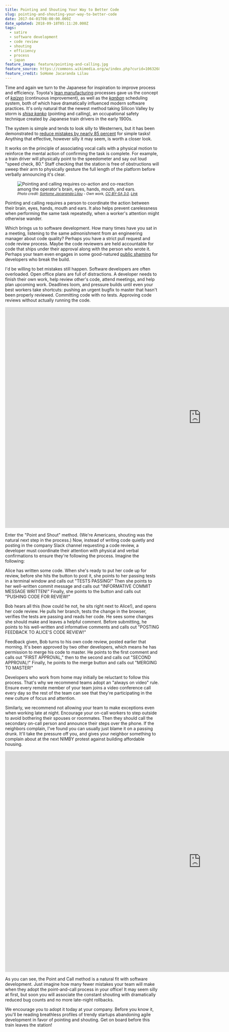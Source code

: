 ```yaml
---
title: Pointing and Shouting Your Way to Better Code
slug: pointing-and-shouting-your-way-to-better-code
date: 2017-04-01T08:00:00.000Z
date_updated: 2018-09-18T05:11:20.000Z
tags:
  - satire
  - software development
  - code review
  - shouting
  - efficiency
  - process
  - japan
feature_image: feature/pointing-and-calling.jpg
feature_source: https://commons.wikimedia.org/w/index.php?curid=10632684
feature_credit: SoHome Jacaranda Lilau
---
```


Time and again we turn to the Japanese for inspiration to improve process and efficiency. Toyota's [lean manufacturing](https://en.wikipedia.org/wiki/Lean_manufacturing) processes gave us the concept of [_kaizen_](https://en.wikipedia.org/wiki/Kaizen) (continuous improvement), as well as the [_kanban_](https://en.wikipedia.org/wiki/Kanban) scheduling system, both of which have dramatically influenced modern software practices. It's only natural that the newest method taking Silicon Valley by storm is [_shisa kanko_](https://en.wikipedia.org/wiki/Pointing_and_calling) (pointing and calling), an occupational safety technique created by Japanese train drivers in the early 1900s.

The system is simple and tends to look silly to Westerners, but it has been demonstrated to [reduce mistakes by nearly 85 percent](http://www.atlasobscura.com/articles/pointing-and-calling-japan-trains) for simple tasks! Anything that effective, however silly it may seem, is worth a closer look.

It works on the principle of associating vocal calls with a physical motion to reinforce the mental action of confirming the task is complete. For example, a train driver will physically point to the speedometer and say out loud "speed check, 80." Staff checking that the station is free of obstructions will sweep their arm to physically gesture the full length of the platform before verbally announcing it's clear.

<figure>
<img src=feature/pointing-and-calling.jpg" alt="Pointing and calling requires co-action and co-reaction among the operator's brain, eyes, hands, mouth, and ears.">
<figcaption><i><small>Photo credit: <a href="//commons.wikimedia.org/wiki/User:SoHome" title="User:SoHome">SoHome Jacaranda Lilau</a> - <span class="int-own-work" lang="en">Own work</span>, <a href="http://creativecommons.org/licenses/by-sa/3.0" title="Creative Commons Attribution-Share Alike 3.0">CC BY-SA 3.0</a>, <a href="https://commons.wikimedia.org/w/index.php?curid=10632684">Link</a></small></i></figcaption>
</figure>

Pointing and calling requires a person to coordinate the action between their brain, eyes, hands, mouth and ears. It also helps prevent carelessness when performing the same task repeatedly, when a worker's attention might otherwise wander.

Which brings us to software development. How many times have you sat in a meeting, listening to the same admonishment from an engineering manager about code quality? Perhaps you have a strict pull request and code review process. Maybe the code reviewers are held accountable for code that ships under their approval along with the person who wrote it. Perhaps your team even engages in some good-natured [public shaming](http://codingwithempathy.com/2017/01/10/rituals-of-shaming-in-the-software-industry/) for developers who break the build.

I'd be willing to bet mistakes still happen. Software developers are often overloaded. Open office plans are full of distractions. A developer needs to finish their own work, help review other's code, attend meetings, and help plan upcoming work. Deadlines loom, and pressure builds until even your best workers take shortcuts: pushing an urgent bugfix to master that hasn't been properly reviewed. Committing code with no tests. Approving code reviews without actually running the code.

<iframe width="1280" height="720" src="https://www.youtube.com/embed/9LmdUz3rOQU" frameborder="0" allowfullscreen></iframe>

Enter the "Point and Shout" method. (We're Americans, shouting was the natural next step in the process.) Now, instead of writing code quietly and posting in the company Slack channel requesting a code review, a developer must coordinate their attention with physical and verbal confirmations to ensure they're following the process. Imagine the following:

Alice has written some code. When she's ready to put her code up for review, before she hits the button to post it, she points to her passing tests in a terminal window and calls out "TESTS PASSING!" Then she points to her well-written commit message and calls out "INFORMATIVE COMMIT MESSAGE WRITTEN!" Finally, she points to the button and calls out "PUSHING CODE FOR REVIEW!"

Bob hears all this (how could he not, he sits right next to Alice!), and opens her code review. He pulls her branch, tests the change in the browser, verifies the tests are passing and reads her code. He sees some changes she should make and leaves a helpful comment. Before submitting, he points to his well-written and informative comments and calls out "POSTING FEEDBACK TO ALICE'S CODE REVIEW!"

Feedback given, Bob turns to his own code review, posted earlier that morning. It's been approved by two other developers, which means he has permission to merge his code to master. He points to the first comment and calls out "FIRST APPROVAL," then to the second and calls out "SECOND APPROVAL!" Finally, he points to the merge button and calls out "MERGING TO MASTER!"

Developers who work from home may initially be reluctant to follow this process. That's why we recommend teams adopt an "always on video" rule. Ensure every remote member of your team joins a video conference call every day so the rest of the team can see that they're participating in the new culture of focus and attention.

Similarly, we recommend not allowing your team to make exceptions even when working late at night. Encourage your on-call workers to step outside to avoid bothering their spouses or roommates. Then they should call the secondary on-call person and announce their steps over the phone. If the neighbors complain, I've found you can usually just blame it on a passing drunk. It'll take the pressure off you, and gives your neighbor something to complain about at the next NIMBY protest against building affordable housing.

<iframe width="1280" height="720" src="https://www.youtube.com/embed/xpkrIu2p_iM" frameborder="0" allowfullscreen></iframe>

As you can see, the Point and Call method is a natural fit with software development. Just imagine how many fewer mistakes your team will make when they adopt the point-and-call process in your office! It may seem silly at first, but soon you will associate the constant shouting with dramatically reduced bug counts and no more late-night rollbacks.

We encourage you to adopt it today at your company. Before you know it, you'll be reading breathless profiles of trendy startups abandoning agile development in favor of pointing and shouting. Get on board before this train leaves the station!
